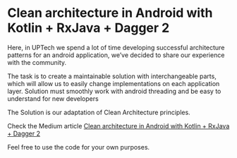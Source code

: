 # Clean architecture in Android with Kotlin + RxJava + Dagger 2

  Here, in UPTech we spend a lot of time developing successful architecture patterns for an android application, we’ve decided to share our experience with the community.

  The task is to create a maintainable solution with interchangeable parts, which will allow us to easily change implementations on each application layer.
  Solution must smoothly work with android threading and be easy to understand for new developers

  The Solution is our adaptation of Clean Architecture principles.

  Check the Medium article [Clean architecture in Android with Kotlin + RxJava + Dagger 2](https://medium.com/uptech-team/clean-architecture-in-android-with-kotlin-rxjava-dagger-2-2fdc7441edfc)

  Feel free to use the code for your own purposes.
